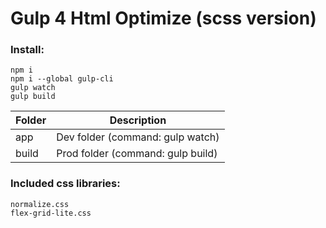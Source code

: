 Gulp 4 Html Optimize (scss version)
=====================

### Install:

    npm i
    npm i --global gulp-cli
    gulp watch
    gulp build

Folder          | Description
----------------|----------------------
app             | Dev folder (command: gulp watch)
build           | Prod folder (command: gulp build)

### Included css libraries:

    normalize.css
    flex-grid-lite.css